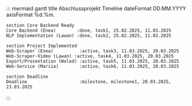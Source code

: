 ::: mermaid
gantt
    title Abschlussprojekt Timeline
    dateFormat  DD.MM.YYYY
    axisFormat  %d.%m.

    section Core Backend Ready
    Core Backend (Enea)        :done, task1, 25.02.2025, 11.03.2025
    NLP Implementation (Lawan) :done, task2, 25.02.2025, 11.03.2025

    section Project Implemented
    Web-Scraper (Enea)          :active, task3, 11.03.2025, 20.03.2025
    Web-Scraper-Video (Lawan) :active, task4, 11.03.2025, 20.03.2025
    Export/Presentation (Waled) :active, task5, 11.03.2025, 20.03.2025
    Web-Service (Mariia)        :active, task6, 11.03.2025, 20.03.2025

    section Deadline
    Deadline                    :milestone, milestone1, 20.03.2025, 23.03.2025
:::